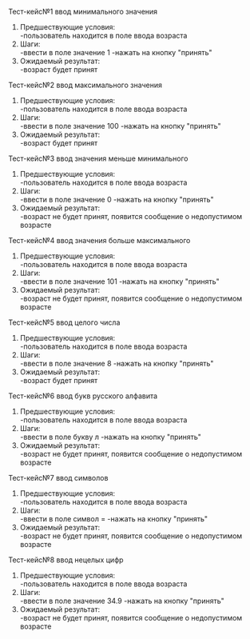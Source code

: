 Тест-кейс№1 ввод минимального значения
1. Предшествующие условия:  
-пользователь находится в поле ввода возраста
2. Шаги:  
-ввести в поле значение 1
-нажать на кнопку "принять"
3. Ожидаемый результат:   
-возраст будет принят

Тест-кейс№2 ввод максимального значения
1. Предшествующие условия:  
-пользователь находится в поле ввода возраста
2. Шаги:  
-ввести в поле значение 100
-нажать на кнопку "принять"
3. Ожидаемый результат:  
-возраст будет принят

Тест-кейс№3 ввод значения меньше минимального 
1. Предшествующие условия:  
-пользователь находится в поле ввода возраста
2. Шаги:  
-ввести в поле значение 0
-нажать на кнопку "принять"
3. Ожидаемый результат:  
-возраст не будет принят, появится сообщение о недопустимом возрасте

Тест-кейс№4 ввод значения больше максимального 
1. Предшествующие условия:  
-пользователь находится в поле ввода возраста
2. Шаги:  
-ввести в поле значение 101
-нажать на кнопку "принять"
3. Ожидаемый результат:  
-возраст не будет принят, появится сообщение о недопустимом возрасте

Тест-кейс№5 ввод целого числа
1. Предшествующие условия:  
-пользователь находится в поле ввода возраста
2. Шаги:  
-ввести в поле значение 8
-нажать на кнопку "принять"
3. Ожидаемый результат:  
-возраст будет принят

Тест-кейс№6 ввод букв русского алфавита
1. Предшествующие условия:  
-пользователь находится в поле ввода возраста
2. Шаги:  
-ввести в поле букву л
-нажать на кнопку "принять"
3. Ожидаемый результат:  
-возраст не будет принят, появится сообщение о недопустимом возрасте

Тест-кейс№7 ввод символов
1. Предшествующие условия:  
-пользователь находится в поле ввода возраста
2. Шаги:  
-ввести в поле символ =
-нажать на кнопку "принять"
3. Ожидаемый результат:  
-возраст не будет принят, появится сообщение о недопустимом возрасте

Тест-кейс№8 ввод нецелых цифр 
1. Предшествующие условия:  
-пользователь находится в поле ввода возраста
2. Шаги:  
-ввести в поле значение 34.9
-нажать на кнопку "принять"
3. Ожидаемый результат:  
-возраст не будет принят, появится сообщение о недопустимом возрасте
